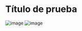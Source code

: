 # Título de prueba
![image](https://upload.wikimedia.org/wikipedia/commons/thumb/7/77/Google_Images_2015_logo.svg/1200px-Google_Images_2015_logo.svg.png)
![image](https://upload.wikimedia.org/wikipedia/commons/thumb/7/77/Google_Images_2015_logo.svg/1200px-Google_Images_2015_logo.svg.png)
